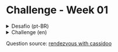 # Challenge - Week 01

<details>
    <summary>Desafio (pt-BR) </summary>
    Dado um array de objetos do tipo pessoa e um número para a quantidade de pedaços que uma torta pode ser dividida, retorne o número de tortas que precisam ser compradas para alimentar essas pessoas.

    Formato do objeto tipo, caso queira utilizar Typescript

    ```ts
    interface Pessoa {
    name: string;
    num: number; // número de tortas que a pessoa deseja comer
    }
    ```

    Teste para verificar se sua aplicação está funcionando corretamente

    ```js
    arr = [{ name: Joe, num: 9 }, { name: Cami, num: 3 }, { name: Cassidy, num: 4 }]
    mmmPie(arr, 8)
    // console.log(mmmPie(arr, 8)) // resultado = 2 -> 16 pedaços necessários, tortas podem ser divididas em 8 pedaços, logo 2 tortas devem ser compradas

    ```

</details>

<details>
    <summary>Challenge (en) </summary>
    Given an array of people objects (where each person has a name and a number of pie slices they’re hungry for) and a number for the number of slices that the pie can be cut into, return the number of pies you need to buy.

    ```ts
    interface Person {
        name: string;
        num: number; // number of pie pieces they’re hungry for
    }
    ```

    Test

    ```js
    arr = [{ name: Joe, num: 9 }, { name: Cami, num: 3 }, { name: Cassidy, num: 4 }]
    mmmPie(arr, 8)
    console.log(mmmPie(arr, 8)) // result = 2 -> 16 pieces needed, pies can be cut into 8 pieces, so 2 pies should be bought

    ```

</details>

Question source:
[rendezvous with cassidoo]('https://buttondown.email/cassidoo/archive/8309/')
